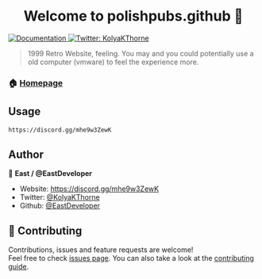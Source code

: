 <h1 align="center">Welcome to polishpubs.github 👋</h1>
<p>
  <a href="https://discord.gg/mhe9w3ZewK" target="_blank">
    <img alt="Documentation" src="https://img.shields.io/badge/documentation-yes-brightgreen.svg" />
  </a>
  <a href="https://twitter.com/KolyaKThorne" target="_blank">
    <img alt="Twitter: KolyaKThorne" src="https://img.shields.io/twitter/follow/KolyaKThorne.svg?style=social" />
  </a>
</p>

> 1999 Retro Website, feeling. You may and you could potentially use a old computer (vmware) to feel the experience more.

### 🏠 [Homepage](https://github.com/EastDeveloper/polishpubs.github.io/)

## Usage

```sh
https://discord.gg/mhe9w3ZewK
```

## Author

👤 **East / @EastDeveloper**

* Website: https://discord.gg/mhe9w3ZewK
* Twitter: [@KolyaKThorne](https://twitter.com/KolyaKThorne)
* Github: [@EastDeveloper](https://github.com/EastDeveloper)

## 🤝 Contributing

Contributions, issues and feature requests are welcome!<br />Feel free to check [issues page](https://discord.gg/mhe9w3ZewK). You can also take a look at the [contributing guide](https://discord.gg/mhe9w3ZewK (Will be updated sooner)).